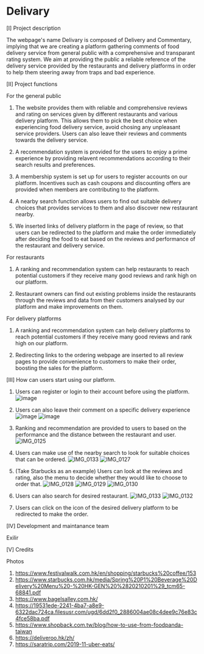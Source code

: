 # Delivary

[I] Project description

The webpage's name Delivary is composed of Delivery and Commentary, implying that we are creating a platform gathering comments of food delivery service from general public with a comprehensive and transparant rating system. We aim at providing the public a reliable reference of the delivery service provided by the restaurants and delivery platforms in order to help them steering away from traps and bad experience.

[II] Project functions

For the general public

1. The website provides them with reliable and comprehensive reviews and rating on services given by different restaurants and various delivery platform. This allows them to pick the best choice when experiencing food delivery service, avoid chosing any unpleasant service providers. Users can also leave their reviews and comments towards the delivery service.

2. A recommendation system is provided for the users to enjoy a prime experience by providing relavent recommendations according to their search results and preferences. 

3. A membership system is set up for users to register accounts on our platform. Incentives such as cash coupons and discounting offers are provided when members are contributing to the platform.

4. A nearby search function allows users to find out suitable delivery choices that provides services to them and also discover new restaurant nearby.

5. We inserted links of delivery platform in the page of review, so that users can be redirected to the platform and make the order immediately after deciding the food to eat based on the reviews and performance of the restaurant and delivery service.

For restaurants

1. A ranking and recommendation system can help restaurants to reach potential customers if they receive many good reviews and rank high on our platform.

2. Restaurant owners can find out existing problems inside the restaurants through the reviews and data from their customers analysed by our platform and make improvements on them.

For delivery platforms

1. A ranking and recommendation system can help delivery platforms to reach potential customers if they receive many good reviews and rank high on our platform.

2. Redirecting links to the ordering webpage are inserted to all review pages to provide convenience to customers to make their order, boosting the sales for the platform.

[III] How can users start using our platform.

1. Users can register or login to their account before using the platform.
![image](https://user-images.githubusercontent.com/82256813/114887718-47cfec80-9e3b-11eb-9d16-57e2c12d1983.jpeg)

2. Users can also leave their comment on a specific delivery experience
![image](https://user-images.githubusercontent.com/82256813/114888492-de9ca900-9e3b-11eb-8aa9-a6900a36fd18.jpeg)
![image](https://user-images.githubusercontent.com/82256813/114888928-3fc47c80-9e3c-11eb-8e87-2ed59594ef2d.png)

3. Ranking and recommendation are provided to users to based on the performance and the distance between the restaurant and user.
![IMG_0125](https://user-images.githubusercontent.com/82256813/114890295-777ff400-9e3d-11eb-8127-489c0488b054.png)

5. Users can make use of the nearby search to look for suitable choices that can be ordered.
![IMG_0133](https://user-images.githubusercontent.com/82256813/114889149-6da9c100-9e3c-11eb-833f-9ec8a4ec6398.png)
![IMG_0127](https://user-images.githubusercontent.com/82256813/114889193-78645600-9e3c-11eb-92f7-7da46d06a773.png)

5. (Take Starbucks as an example) Users can look at the reviews and rating, also the menu to decide whether they would like to choose to order that.
![IMG_0128](https://user-images.githubusercontent.com/82256813/114889760-f7598e80-9e3c-11eb-9879-0a998f220904.png)
![IMG_0129](https://user-images.githubusercontent.com/82256813/114889902-1f48f200-9e3d-11eb-9c2c-49cd1396a10a.png)
![IMG_0130](https://user-images.githubusercontent.com/82256813/114889928-26700000-9e3d-11eb-90bb-2b9790353036.png)

5. Users can also search for desired restaurant.
![IMG_0133](https://user-images.githubusercontent.com/82256813/114890569-b6ae4500-9e3d-11eb-91ed-a9e1a5b89d2f.png)
![IMG_0132](https://user-images.githubusercontent.com/82256813/114890604-bd3cbc80-9e3d-11eb-9b3b-ae486e2669f2.png)

6. Users can click on the icon of the desired delivery platform to be redirected to make the order.

[IV] Development and maintanance team

Exilir

[V] Credits

Photos

1. https://www.festivalwalk.com.hk/en/shopping/starbucks%20coffee/153
2. https://www.starbucks.com.hk/media/Spring%20P1%20Beverage%20Delivery%20Menu%20-%20HK-GEN%20%2820210201%29_tcm65-68841.pdf
3. https://www.bagelsalley.com.hk/
4. https://19531ede-2241-4ba7-a8e9-6322dac724ca.filesusr.com/ugd/6dd2f0_2886004ae08c4dee9c76e83c4fce58ba.pdf
5. https://www.shopback.com.tw/blog/how-to-use-from-foodpanda-taiwan
6. https://deliveroo.hk/zh/
7. https://saratrip.com/2019-11-uber-eats/










